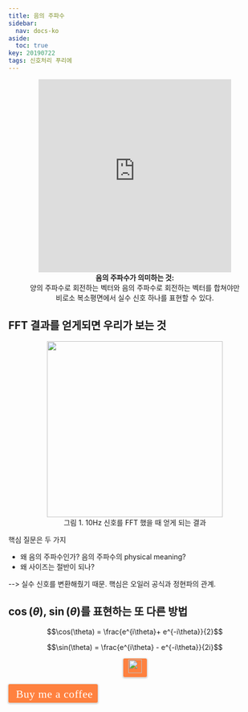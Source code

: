 ```yaml
---
title: 음의 주파수
sidebar:
  nav: docs-ko
aside:
  toc: true
key: 20190722
tags: 신호처리 푸리에
---
```

<style>
@media screen and (max-width:500px){
  iframe {
  width: 100vw;
  height: 100vw;
  background:white;
  }
}

@media screen and (min-width:500px){
  iframe {
  width: 40vw;
  height: 40vw;
  background:white;
  }
}
</style>

<p align="center"><iframe src="https://angeloyeo.github.io/p5/2019-07-22-preview_negative_frequency/" frameborder = "0"></iframe>

<br>
<b>음의 주파수가 의미하는 것: </b>
<br>
양의 주파수로 회전하는 벡터와 음의 주파수로 회전하는 벡터를 합쳐야만
<br>
비로소 복소평면에서 실수 신호 하나를 표현할 수 있다.
</p>

## FFT 결과를 얻게되면 우리가 보는 것

<p align = "center">
  <img width = "350" src = "https://raw.githubusercontent.com/angeloyeo/angeloyeo.github.io/master/pics/negative_frequency/pic1.png">
  <br>
  그림 1. 10Hz 신호를 FFT 했을 때 얻게 되는 결과
</p>

핵심 질문은 두 가지

- 왜 음의 주파수인가? 음의 주파수의 physical meaning?
- 왜 사이즈는 절반이 되나?

--> 실수 신호를 변환해줬기 때문. 핵심은 오일러 공식과 정현파의 관계.

## $\cos(\theta)$, $\sin(\theta)$를 표현하는 또 다른 방법

$$\cos(\theta) = \frac{e^{i\theta}+ e^{-i\theta}}{2}$$

$$\sin(\theta) = \frac{e^{i\theta} - e^{-i\theta}}{2i}$$

<style>.bmc-button img{width: 27px !important;margin-bottom: 1px !important;box-shadow: none !important;border: none !important;vertical-align: middle !important;}.bmc-button{line-height: 36px !important;height:37px !important;text-decoration: none !important;display:inline-flex !important;color:#FFFFFF !important;background-color:#FF813F !important;border-radius: 3px !important;border: 1px solid transparent !important;padding: 1px 9px !important;font-size: 22px !important;letter-spacing:0.6px !important;box-shadow: 0px 1px 2px rgba(190, 190, 190, 0.5) !important;-webkit-box-shadow: 0px 1px 2px 2px rgba(190, 190, 190, 0.5) !important;margin: 0 auto !important;font-family:'Cookie', cursive !important;-webkit-box-sizing: border-box !important;box-sizing: border-box !important;-o-transition: 0.3s all linear !important;-webkit-transition: 0.3s all linear !important;-moz-transition: 0.3s all linear !important;-ms-transition: 0.3s all linear !important;transition: 0.3s all linear !important;}.bmc-button:hover, .bmc-button:active, .bmc-button:focus {-webkit-box-shadow: 0px 1px 2px 2px rgba(190, 190, 190, 0.5) !important;text-decoration: none !important;box-shadow: 0px 1px 2px 2px rgba(190, 190, 190, 0.5) !important;opacity: 0.85 !important;color:#FFFFFF !important;}</style>
<p align = "center">

<link href="https://fonts.googleapis.com/css?family=Cookie" rel="stylesheet">

<a class="bmc-button" target="_blank" href="https://www.buymeacoffee.com/4zRA3QIyL">
  <img src="https://bmc-cdn.nyc3.digitaloceanspaces.com/BMC-button-images/BMC-btn-logo.svg" alt="Buy me a coffee">
  
<span style="margin-left:5px">Buy me a coffee</span></a>

</p>
